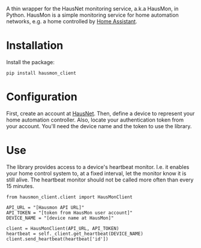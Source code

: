 A thin wrapper for the HausNet monitoring service, a.k.a HausMon, in Python. HausMon
is a simple monitoring service for home automation networks, e.g. a home controlled by 
[Home Assistant](https://homeassistant.com).  

Installation
============

Install the package:
```
pip install hausmon_client
```

Configuration
=============

First, create an account at [HausNet](https://hausnet.io). Then, define
a device to represent your home automation controller. Also, locate your authentication
token from your account. You'll need the device name and the token to use the library.

Use
===

The library provides access to a device's heartbeat monitor. I.e. it enables your home 
control system to, at a fixed interval, let the monitor know it is still alive. The
heartbeat monitor should not be called more often than every 15 minutes.

```
from hausmon_client.client import HausMonClient

API_URL = "[Hausmon API URL]"
API_TOKEN = "[token from HausMon user account]"
DEVICE_NAME = "[device name at HausMon]"

client = HausMonClient(API_URL, API_TOKEN)
heartbeat = self._client.get_heartbeat(DEVICE_NAME)
client.send_heartbeat(heartbeat['id'])
```

